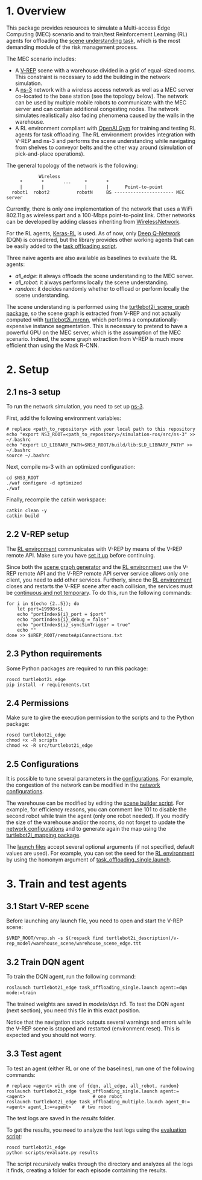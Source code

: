 # 1. Overview

This package provides resources to simulate a Multi-access Edge Computing (MEC) scenario and to train/test Reinforcement Learning (RL) agents for offloading the [scene understanding task](../turtlebot2i_mrcnn), which is the most demanding module of the risk management process.

The MEC scenario includes:
- A [V-REP](https://www.coppeliarobotics.com/) scene with a warehouse divided in a grid of equal-sized rooms. This constraint is necessary to add the building in the network simulation.
- A [ns-3](https://www.nsnam.org/) network with a wireless access network as well as a MEC server co-located to the base station (see the topology below). The network can be used by multiple mobile robots to communicate with the MEC server and can contain additional congesting nodes. The network simulates realistically also fading phenomena caused by the walls in the warehouse.
- A RL environment compliant with [OpenAI Gym](https://gym.openai.com/) for training and testing RL agents for task offloading. The RL environment provides integration with V-REP and ns-3 and performs the scene understanding while navigating from shelves to conveyor belts and the other way around (simulation of pick-and-place operations).

The general topology of the network is the following:
```
            Wireless
     *       *       ...     *       *
     |       |               |       |      Point-to-point
  robot1  robot2          robotN     BS ---------------------- MEC server
```

Currently, there is only one implementation of the network that uses a WiFi 802.11g as wireless part and a 100-Mbps point-to-point link. Other networks can be developed by adding classes inheriting from [WirelessNetwork](include/turtlebot2i_edge/wireless.h).

For the RL agents, [Keras-RL](https://keras-rl.readthedocs.io/en/latest/) is used. As of now, only [Deep Q-Network](https://keras-rl.readthedocs.io/en/latest/agents/dqn/) (DQN) is considered, but the library provides other working agents that can be easily added to the  [task offloading script](scripts/task_offloading.py).

Three naive agents are also available as baselines to evaluate the RL agents:
- *all_edge*: it always offloads the scene understanding to the MEC server.
- *all_robot*: it always performs locally the scene understanding. 
- *random*: it decides randomly whether to offload or perform locally the scene understanding.

The scene understanding is performed using the [turtlebot2i_scene_graph package](../turtlebot2i_scene_graph), so the scene graph is extracted from V-REP and not actually computed with [turtlebot2i_mrcnn](../turtlebot2i_mrcnn), which performs a computationally-expensive instance segmentation. This is necessary to pretend to have a powerful GPU on the MEC server, which is the assumption of the MEC scenario. Indeed, the scene graph extraction from V-REP is much more efficient than using the Mask R-CNN.  

# 2. Setup

## 2.1 ns-3 setup

To run the network simulation, you need to set up [ns-3](../../ns-3).

First, add the following environment variables:
```
# replace <path_to_repository> with your local path to this repository
echo "export NS3_ROOT=<path_to_repository>/simulation-ros/src/ns-3" >> ~/.bashrc
echo "export LD_LIBRARY_PATH=$NS3_ROOT/build/lib:$LD_LIBRARY_PATH" >> ~/.bashrc
source ~/.bashrc
```

Next, compile ns-3 with an optimized configuration:
```
cd $NS3_ROOT
./waf configure -d optimized
./waf
```

Finally, recompile the catkin workspace:
```
catkin clean -y
catkin build
```

## 2.2 V-REP setup

The [RL environment](src/turtlebot2i_edge/_task_offloading_env.py) communicates with V-REP by means of the V-REP remote API. Make sure you have [set it up](../../../doc/README.md#54-using-python-vrep-remote-api-optional) before continuing.

Since both the [scene graph generator](../turtlebot2i_scene_graph/src/turtlebot2i_scene_graph/_scene_graph_generator.py) and the [RL environment](src/turtlebot2i_edge/_task_offloading_env.py) use the V-REP remote API and the V-REP remote API server service allows only one client, you need to add other services. Furtherly, since the [RL environment](src/turtlebot2i_edge/_task_offloading_env.py) closes and restarts the V-REP scene after each collision, the services must be [continuous and not temporary](https://www.coppeliarobotics.com/helpFiles/en/remoteApiServerSide.htm). To do this, run the following commands:
```
for i in $(echo {2..5}); do
    let port=19998+$i
    echo "portIndex${i}_port = $port"
    echo "portIndex${i}_debug = false"
    echo "portIndex${i}_syncSimTrigger = true"
    echo ""
done >> $VREP_ROOT/remoteApiConnections.txt
```

## 2.3 Python requirements

Some Python packages are required to run this package:
```
roscd turtlebot2i_edge
pip install -r requirements.txt
```

## 2.4 Permissions

Make sure to give the execution permission to the scripts and to the Python package:
```
roscd turtlebot2i_edge
chmod +x -R scripts
chmod +x -R src/turtlebot2i_edge
```

## 2.5 Configurations

It is possible to tune several parameters in the [configurations](config). For example, the congestion of the network can be modified in the [network configurations](config/network.yaml).

The warehouse can be modified by editing the [scene builder script](../turtlebot2i_description/v-rep_model/warehouse_scene/vrep_scripts/scene_builder_edge.lua). For example, for efficiency reasons, you can comment line 101 to disable the second robot while train the agent (only one robot needed). If you modify the size of the warehouse and/or the rooms, do not forget to update the [network configurations](config/network.yaml) and to generate again the map using the [turtlebot2i_mapping package](../turtlebot2i_mapping). 

The [launch files](launch) accept several optional arguments (if not specified, default values are used). For example, you can set the seed for the [RL environment](src/turtlebot2i_edge/_task_offloading_env.py) by using the homonym argument of [task_offloading_single.launch](launch/task_offloading_single.launch).

# 3. Train and test agents

## 3.1 Start V-REP scene

Before launching any launch file, you need to open and start the V-REP scene:
```
$VREP_ROOT/vrep.sh -s $(rospack find turtlebot2i_description)/v-rep_model/warehouse_scene/warehouse_scene_edge.ttt
```

## 3.2 Train DQN agent

To train the DQN agent, run the following command:
```
roslaunch turtlebot2i_edge task_offloading_single.launch agent:=dqn mode:=train
```
The trained weights are saved in *models/dqn.h5*. To test the DQN agent (next section), you need this file in this exact position. 

Notice that the navigation stack outputs several warnings and errors while the V-REP scene is stopped and restarted (environment reset). This is expected and you should not worry.

## 3.3 Test agent

To test an agent (either RL or one of the baselines), run one of the following commands:
```
# replace <agent> with one of {dqn, all_edge, all_robot, random}
roslaunch turtlebot2i_edge task_offloading_single.launch agent:=<agent>                         # one robot
roslaunch turtlebot2i_edge task_offloading_multiple.launch agent_0:=<agent> agent_1:=<agent>    # two robot
```
The test logs are saved in the *results* folder.

To get the results, you need to analyze the test logs using the [evaluation script](scripts/evaluation.py):
```
roscd turtlebot2i_edge
python scripts/evaluate.py results
```
The script recursively walks through the directory and analyzes all the logs it finds, creating a folder for each episode containing the results.